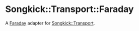 # Songkick::Transport::Faraday

A [Faraday](http://github.com/lostisland/faraday) adapter for [Songkick::Transport](http://github.com/songkick/transport).
